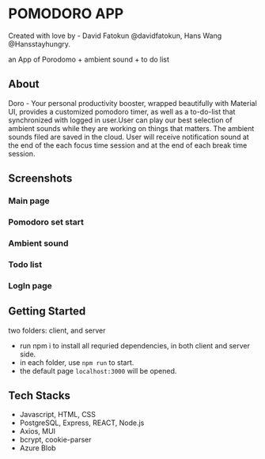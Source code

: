 # POMODORO APP

Created with love by - David Fatokun @davidfatokun, Hans Wang @Hansstayhungry.

an App of Porodomo + ambient sound + to do list

## About

Doro - Your personal productivity booster, wrapped beautifully with Material UI, provides a customized pomodoro timer, as well as a to-do-list that synchronized with logged in user.User can play our best selection of ambient sounds while they are working on things that matters. The ambient sounds filed are saved in the cloud. User will receive notification sound at the end of the each focus time session and at the end of each break time session.


## Screenshots

### Main page


### Pomodoro set start


### Ambient sound


### Todo list


### LogIn page


## Getting Started
  two folders: client, and server
  - run npm i to install all requried dependencies, in both client and server side.
  - in each folder, use `npm run` to start.
  - the default page `localhost:3000` will be opened.

## Tech Stacks

  - Javascript, HTML, CSS
  - PostgreSQL, Express, REACT, Node.js
  - Axios, MUI
  - bcrypt, cookie-parser
  - Azure Blob